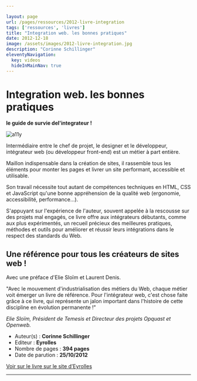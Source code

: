 ```yaml
---

layout: page
url: /pages/ressources/2012-livre-integration
tags: ['ressources', 'livres']
title: "Integration web. les bonnes pratiques"
date: 2012-12-18
image: /assets/images/2012-livre-integration.jpg
description: "Corinne Schillinger"
eleventyNavigation:
  key: videos
  hideInMainNav: true
---
```


# Integration web. les bonnes pratiques
**le guide de survie del'integrateur !**

<div class="float-end ms-5"> 

![a11y](/assets/images/2012-livre-integration.jpg)

</div>

Intermédiaire entre le chef de projet, le designer et le développeur, intégrateur web (ou développeur front-end) est un métier à part entière. 

Maillon indispensable dans la création de sites, il rassemble tous les éléments pour monter les pages et livrer un site performant, accessible et utilisable. 

Son travail nécessite tout autant de compétences techniques en HTML, CSS et JavaScript qu'une bonne appréhension de la qualité web (ergonomie, accessibilité, performance...).

S'appuyant sur l'expérience de l'auteur, souvent appelée à la rescousse sur des projets mal engagés, ce livre offre aux intégrateurs débutants, comme aux plus expérimentés, un recueil précieux des meilleures pratiques, méthodes et outils pour améliorer et réussir leurs intégrations dans le respect des standards du Web.

## Une référence pour tous les créateurs de sites web !
Avec une préface d'Elie Sloïm et Laurent Denis.

"Avec le mouvement d'industrialisation des métiers du Web, chaque métier voit émerger un livre de référence. Pour l'intégrateur web, c'est chose faite grâce à ce livre, qui représente un jalon important dans l'histoire de cette discipline en évolution permanente !"

*Elie Sloïm, Président de Temesis et Directeur des projets Opquast et Openweb.*

* Auteur(s) : **Corinne Schillinger**
* Editeur : **Eyrolles**
* Nombre de pages : **394 pages**
* Date de parution : **25/10/2012**

[Voir sur le livre sur le site d’Eyrolles](https://www.eyrolles.com/Informatique/Livre/integration-web-les-bonnes-pratiques-le-guide-de-survie-del-integrateur--9782212133707/)

----
